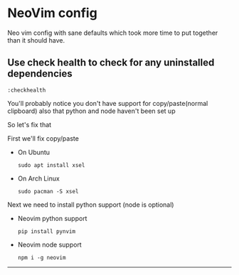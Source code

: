 # NeoVim config
Neo vim config with sane defaults which took more time to put together than it should have.

## Use check health to check for any uninstalled dependencies
```
:checkhealth
```
You'll probably notice you don't have support for copy/paste(normal clipboard) also that python and node haven't been set up

So let's fix that

First we'll fix copy/paste

- On Ubuntu

  ```
  sudo apt install xsel
  ```

- On Arch Linux

  ```
  sudo pacman -S xsel
  ```

Next we need to install python support (node is optional)

- Neovim python support

  ```
  pip install pynvim
  ```

- Neovim node support

  ```
  npm i -g neovim
  ```
---

